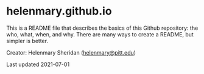# helenmary.github.io
This is a README file that describes the basics of this Github repository: the who, what, when, and why. There are many ways to create a README, but simpler is better.

Creator: Helenmary Sheridan (helenmary@pitt.edu)

Last updated 2021-07-01
